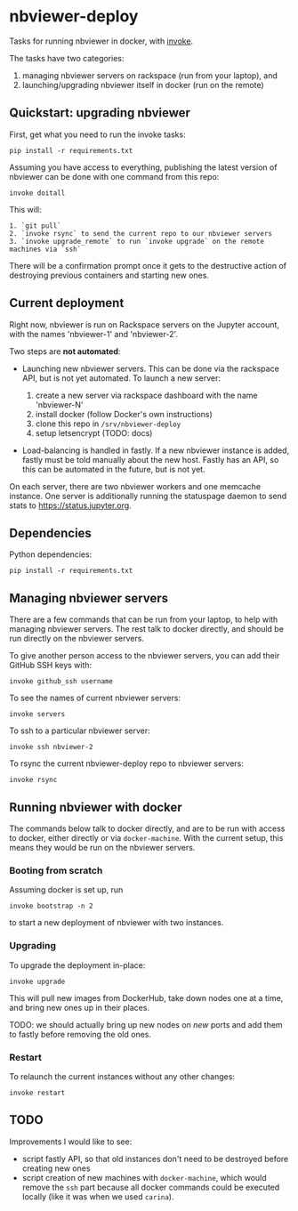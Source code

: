 # nbviewer-deploy

Tasks for running nbviewer in docker, with [invoke](http://pyinvoke.org).

The tasks have two categories:

1. managing nbviewer servers on rackspace (run from your laptop), and
2. launching/upgrading nbviewer itself in docker (run on the remote)

## Quickstart: upgrading nbviewer

First, get what you need to run the invoke tasks:

    pip install -r requirements.txt

Assuming you have access to everything,
publishing the latest version of nbviewer can be done with one command from this repo:

    invoke doitall

This will:

    1. `git pull`
    2. `invoke rsync` to send the current repo to our nbviewer servers
    3. `invoke upgrade_remote` to run `invoke upgrade` on the remote machines via `ssh`

There will be a confirmation prompt once it gets to the destructive action of destroying previous containers and starting new ones.

## Current deployment

Right now, nbviewer is run on Rackspace servers on the Jupyter account, with the names 'nbviewer-1' and 'nbviewer-2'.

Two steps are **not automated**:

- Launching new nbviewer servers. This can be done via the rackspace API, but is not yet automated.
  To launch a new server:
  
  1. create a new server via rackspace dashboard with the name 'nbviewer-N'
  2. install docker (follow Docker's own instructions)
  3. clone this repo in `/srv/nbviewer-deploy`
  4. setup letsencrypt (TODO: docs)
- Load-balancing is handled in fastly. If a new nbviewer instance is added, fastly must be
  told manually about the new host. Fastly has an API, so this can be automated in the future, but
  is not yet.

On each server, there are two nbviewer workers and one memcache instance. One server is additionally running the statuspage daemon to send stats to https://status.jupyter.org.

## Dependencies

Python dependencies:

    pip install -r requirements.txt


## Managing nbviewer servers

There are a few commands that can be run from your laptop,
to help with managing nbviewer servers.
The rest talk to docker directly, and should be run directly on the nbviewer servers.

To give another person access to the nbviewer servers,
you can add their GitHub SSH keys with:

    invoke github_ssh username

To see the names of current nbviewer servers:

    invoke servers

To ssh to a particular nbviewer server:

    invoke ssh nbviewer-2

To rsync the current nbviewer-deploy repo to nbviewer servers:

    invoke rsync


## Running nbviewer with docker

The commands below talk to docker directly, and are to be run with access
to docker, either directly or via `docker-machine`.
With the current setup, this means they would be run on the nbviewer servers.

### Booting from scratch

Assuming docker is set up, run

```
invoke bootstrap -n 2
```

to start a new deployment of nbviewer with two instances.


### Upgrading

To upgrade the deployment in-place:

```
invoke upgrade
```

This will pull new images from DockerHub, take down nodes one at a time, and bring new ones up in their places.

TODO: we should actually bring up new nodes on *new* ports and add them to fastly before removing the old ones.

### Restart

To relaunch the current instances without any other changes:

```
invoke restart
```


## TODO

Improvements I would like to see:

- script fastly API, so that old instances don't need to be destroyed before creating new ones
- script creation of new machines with `docker-machine`,
  which would remove the `ssh` part because all docker commands could be executed locally
  (like it was when we used `carina`).
